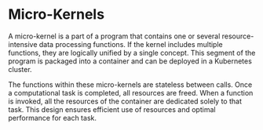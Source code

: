 # Micro-Kernels

A micro-kernel is a part of a program that contains one or several resource-intensive data processing functions. If the
kernel includes multiple functions, they are logically unified by a single concept. This segment of the program is
packaged into a container and can be deployed in a Kubernetes cluster.

The functions within these micro-kernels are stateless between calls. Once a computational task is completed, all
resources are freed. When a function is invoked, all the resources of the container are dedicated solely to that task.
This design ensures efficient use of resources and optimal performance for each task.
